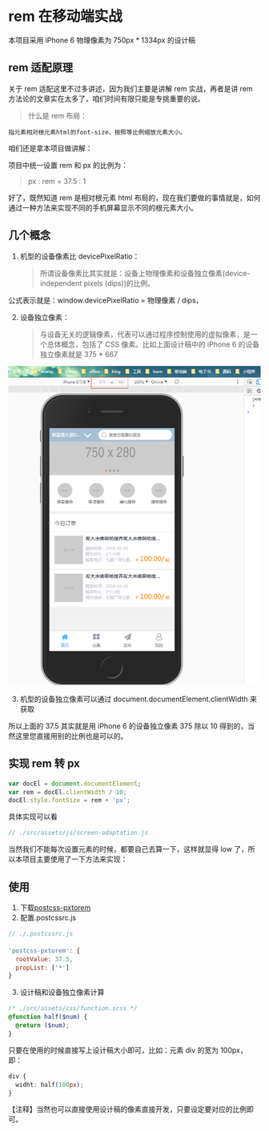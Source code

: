 # rem 在移动端实战

本项目采用 iPhone 6 物理像素为 750px \* 1334px 的设计稿

## rem 适配原理

关于 rem 适配这里不过多讲述，因为我们主要是讲解 rem 实战，再者是讲 rem 方法论的文章实在太多了，咱们时间有限只能是专挑重要的说。

> 什么是 rem 布局：

    指元素相对根元素html的font-size，按照等比例缩放元素大小。

咱们还是拿本项目做讲解：

项目中统一设置 rem 和 px 的比例为：

> px : rem = 37.5 : 1

好了，既然知道 rem 是相对根元素 html 布局的，现在我们要做的事情就是，如何通过一种方法来实现不同的手机屏幕显示不同的根元素大小。

## 几个概念

1. 机型的设备像素比 devicePixelRatio：
   > 所谓设备像素比其实就是：设备上物理像素和设备独立像素(device-independent pixels (dips))的比例。

公式表示就是：window.devicePixelRatio = 物理像素 / dips，

2. 设备独立像素：
   > 与设备无关的逻辑像素，代表可以通过程序控制使用的虚拟像素，是一个总体概念，包括了 CSS 像素。比如上面设计稿中的 iPhone 6 的设备独立像素就是 375 \* 667

![](./images/2.png)

3. 机型的设备独立像素可以通过 document.documentElement.clientWidth 来获取

所以上面的 37.5 其实就是用 iPhone 6 的设备独立像素 375 除以 10 得到的，当然这里您直接用别的比例也是可以的。

## 实现 rem 转 px

```js
var docEl = document.documentElement;
var rem = docEl.clientWidth / 10;
docEl.style.fontSize = rem + 'px';
```

具体实现可以看

```js
// ./src/assets/js/screen-adaptation.js
```

当然我们不能每次设置元素的时候，都要自己去算一下，这样就显得 low 了，所以本项目主要使用了一下方法来实现：

## 使用

1. 下载[postcss-pxtorem](https://github.com/cuth/postcss-pxtorem)
2. 配置.postcssrc.js
```js
// ./.postcssrc.js

'postcss-pxtorem': {
  rootValue: 37.5,
  propList: ['*']
}
```
3. 设计稿和设备独立像素计算
```scss
/* ./src/assets/css/function.scss */
@function half($num) {
  @return ($num);
}
```

只要在使用的时候直接写上设计稿大小即可，比如：元素 div 的宽为 100px，即：

```css
div {
  widht: half(100px);
}
```

【注释】当然也可以直接使用设计稿的像素直接开发，只要设定要对应的比例即可。
